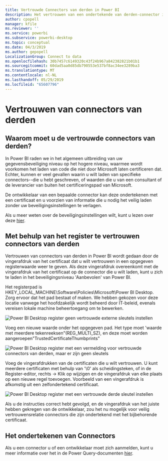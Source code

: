 ```yaml
---
title: Vertrouwde Connectors van derden in Power BI
description: Het vertrouwen van een ondertekende van derden-connector in Power BI
author: cpopell
manager: kfile
ms.reviewer: ''
ms.service: powerbi
ms.subservice: powerbi-desktop
ms.topic: conceptual
ms.date: 04/3/2019
ms.author: gepopell
LocalizationGroup: Connect to data
ms.openlocfilehash: 30b7457c6149320c43f24b967a842382821b01b1
ms.sourcegitcommit: 60dad5aa0d85db790553e537bf8ac34ee3289ba3
ms.translationtype: MT
ms.contentlocale: nl-NL
ms.lasthandoff: 05/29/2019
ms.locfileid: "65607796"
---
```

# <a name="trusting-third-party-connectors"></a>Vertrouwen van connectors van derden

## <a name="why-do-you-need-trusted-third-party-connectors"></a>Waarom moet u de vertrouwde connectors van derden?

In Power BI raden we in het algemeen uitbreiding van uw gegevensbeveiliging niveau op het hogere niveau, waarmee wordt voorkomen het laden van code die niet door Microsoft laten certificeren dat. Echter, kunnen er veel gevallen waarin u wilt laden van specifieke connectors--die u hebt geschreven, of waarden die u van een consultant of de leverancier van buiten het certificeringspad van Microsoft.

De ontwikkelaar van een bepaalde connector kan deze ondertekenen met een certificaat en u voorzien van informatie die u nodig het veilig laden zonder uw beveiligingsinstellingen te verlagen.

Als u meer weten over de beveiligingsinstellingen wilt, kunt u lezen over deze [hier](https://docs.microsoft.com/power-bi/desktop-connector-extensibility).

## <a name="using-the-registry-to-trust-third-party-connectors"></a>Met behulp van het register te vertrouwen connectors van derden

Vertrouwen van connectors van derden in Power BI wordt gedaan door de vingerafdruk van het certificaat dat u wilt vertrouwen in een opgegeven registerwaarde weer te geven. Als deze vingerafdruk overeenkomt met de vingerafdruk van het certificaat op de connector die u wilt laden, kunt u zich te laden in het beveiligingsniveau 'Aanbevolen' van Power BI. 

Het registerpad is HKEY_LOCAL_MACHINE\Software\Policies\Microsoft\Power BI Desktop. Zorg ervoor dat het pad bestaat of maken. We hebben gekozen voor deze locatie vanwege het hoofdzakelijk wordt beheerd door IT-beleid, evenals vereisen lokale machine beheertoegang om te bewerken. 

![Power BI Desktop register geen vertrouwde externe sleutels instellen](media/desktop-trusted-third-party-connectors/desktoptrustedthird1.png)

Voeg een nieuwe waarde onder het opgegeven pad. Het type moet 'waarde met meerdere tekenreeksen"(REG_MULTI_SZ), en deze moet worden aangeroepen"TrustedCertificateThumbprints" 

![Power BI Desktop register met een vermelding voor vertrouwde connectors van derden, maar er zijn geen sleutels](media/desktop-trusted-third-party-connectors/desktoptrustedthird2.png)

Voeg de vingerafdrukken van de certificaten die u wilt vertrouwen. U kunt meerdere certificaten met behulp van '\0' als scheidingsteken, of in de Register-editor, rechts -> Klik op wijzigen en de vingerafdruk van elke plaats op een nieuwe regel toevoegen. Voorbeeld van een vingerafdruk is afkomstig uit een zelfondertekend certificaat. 

 ![Power BI Desktop register met een vertrouwde derde sleutel instellen](media/desktop-trusted-third-party-connectors/desktoptrustedthird3.png)

Als u de instructies correct hebt gevolgd, en de vingerafdruk van het juiste hebben gekregen van de ontwikkelaar, zou het nu mogelijk voor veilig vertrouwensrelatie connectors die zijn ondertekend met het bijbehorende certificaat.

## <a name="how-to-sign-connectors"></a>Het ondertekenen van Connectors

Als u een connector u of een ontwikkelaar moet zich aanmelden, kunt u meer informatie over het in de Power Query-documenten [hier](https://docs.microsoft.com/power-query/handlingconnectorsigning).
